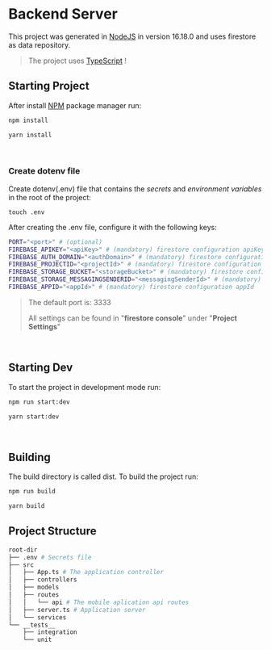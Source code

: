 # Backend Server
This project was generated in [NodeJS](https://nodejs.org/en) in version 16.18.0 and uses firestore as data repository.
> The project uses [TypeScript](https://www.typescriptlang.org/) !

## Starting Project
After install [NPM](https://docs.npmjs.com/) package manager run:
```bash
npm install
```
```bash
yarn install
```

<br>

### Create dotenv file
Create dotenv(.env) file that contains the *secrets* and *environment variables* in the root of the project:
```
touch .env
```

After creating the .env file, configure it with the following keys:
```bash
PORT="<port>" # (optional)
FIREBASE_APIKEY="<apiKey>" # (mandatory) firestore configuration apiKey
FIREBASE_AUTH_DOMAIN="<authDomain>" # (mandatory) firestore configuration authDomain
FIREBASE_PROJECTID="<projectId>" # (mandatory) firestore configuration projectId
FIREBASE_STORAGE_BUCKET="<storageBucket>" # (mandatory) firestore configuration storageBucket
FIREBASE_STORAGE_MESSAGINGSENDERID="<messagingSenderId>" # (mandatory) firestore configuration messagingSenderId
FIREBASE_APPID="<appId>" # (mandatory) firestore configuration appId
```
> The default port is: 3333
>
> All settings can be found in "**firestore console**" under "**Project Settings**"

<br>

## Starting Dev
To start the project in development mode run:
```bash
npm run start:dev
```
```bash
yarn start:dev
```

<br>

## Building
The build directory is called dist. To build the project run:

```bash
npm run build
```
```bash
yarn build
```

## Project Structure
```bash
root-dir
├── .env # Secrets file
├── src
│   ├── App.ts # The application controller
│   ├── controllers
│   ├── models
│   ├── routes
│   │   └── api # The mobile aplication api routes
│   ├── server.ts # Application server
│   └── services
└── __tests__
    ├── integration
    └── unit
```